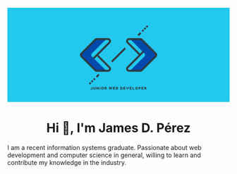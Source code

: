 ![](banner.png)

<h1 align="center"> Hi 👋, I'm James D. Pérez</h1>

<p>I am a recent information systems graduate. Passionate about web development and computer science in general, willing to learn and contribute my knowledge in the industry.</p>

